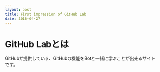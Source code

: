 ```yaml
---
layout: post
title: First impression of GitHub Lab
date: 2018-04-27
---
```


# GitHub Labとは

GitHubが提供している、GitHubの機能をBotと一緒に学ぶことが出来るサイトです。
